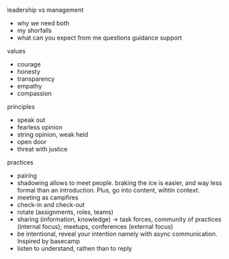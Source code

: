 leadership vs management
- why we need both
- my shorfalls
- what can you expect from me
    questions
    guidance
    support

values
- courage
- honesty
- transparency
- empathy
- compassion

principles
- speak out
- fearless opinion
- string opinion, weak held
- open door
- threat with justice

practices
- pairing
- shadowing
    allows to meet people. braking the ice is easier, and way less formal than an introduction. Plus, go into content, wihtin context.
- meeting as campfires
- check-in and check-out
- rotate (assignments, roles, teams)
- sharing (information, knowledge) -> task forces, community of practices (internal focus); meetups, conferences (external focus)
- be intentional, reveal your intention
    namely with async communication. Inspired by basecamp
- listen to understand, rathen than to reply
